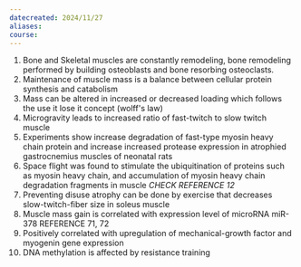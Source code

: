 ```yaml
---
datecreated: 2024/11/27
aliases: 
course:
---
```

1. Bone and Skeletal muscles are constantly remodeling, bone remodeling performed by building osteoblasts and bone resorbing osteoclasts.
1. Maintenance of muscle mass is a balance between cellular protein synthesis and catabolism
1. Mass can be altered in increased or decreased loading which follows the use it lose it concept (wolff's law)
1. Microgravity leads to increased ratio of fast-twitch to slow twitch muscle
1. Experiments show increase degradation of fast-type myosin heavy chain protein and increase increased protease expression in atrophied gastrocnemius muscles of neonatal rats
2. Space flight was found to stimulate the ubiquitination of proteins such as myosin heavy chain, and accumulation of myosin heavy chain degradation fragments in muscle *CHECK REFERENCE 12*
6. Preventing disuse atrophy can be done by exercise that decreases slow-twitch-fiber size in soleus muscle
6. Muscle mass gain is correlated with expression level of microRNA miR-378 REFERENCE 71, 72
6. Positively correlated with upregulation of mechanical-growth factor and myogenin gene expression
6. DNA methylation is affected by resistance training